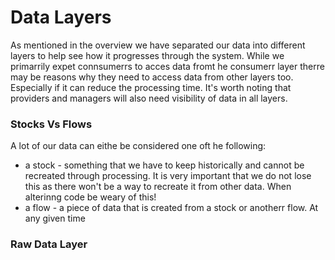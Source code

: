 # Data Layers

As mentioned in the  overview we have separated our data into different layers to help see how it progresses through the system. While we primarrily expet connsumerrs to acces data fromt he consumerr  layer therre may  be reasons  why they  need to access data from other layers too. Especially  if it can reduce the processing time. It's worth noting  that providers and managers will also need visibility of data in all layers.

### Stocks Vs Flows
A lot of our  data can eithe be considered one oft he following:

* a stock - something that we have to keep historically and cannot be recreated through processing. It is very important that we do not lose this as there  won't be a way to  recreate it from other data. When  alterinng code be weary of this!
* a flow - a piece of data that is created from a stock  or anotherr flow. At any given time 

### Raw Data Layer



